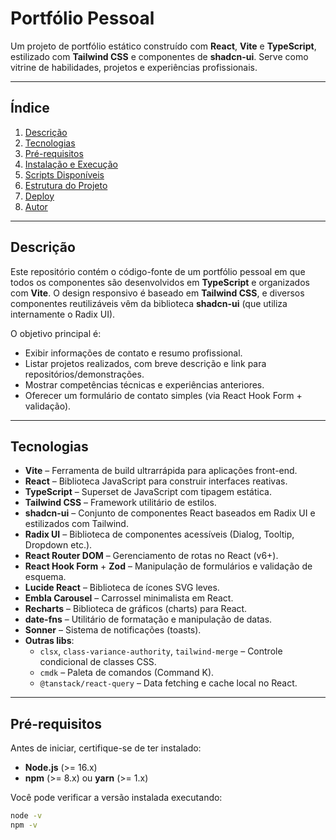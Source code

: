 # Portfólio Pessoal

Um projeto de portfólio estático construído com **React**, **Vite** e **TypeScript**, estilizado com **Tailwind CSS** e componentes de **shadcn-ui**. Serve como vitrine de habilidades, projetos e experiências profissionais.

---

## Índice

1. [Descrição](#descrição)  
2. [Tecnologias](#tecnologias)  
3. [Pré-requisitos](#pré-requisitos)  
4. [Instalação e Execução](#instalação-e-execução)  
5. [Scripts Disponíveis](#scripts-disponíveis)  
6. [Estrutura do Projeto](#estrutura-do-projeto)  
7. [Deploy](#deploy)  
8. [Autor](#autor)  

---

## Descrição

Este repositório contém o código-fonte de um portfólio pessoal em que todos os componentes são desenvolvidos em **TypeScript** e organizados com **Vite**. O design responsivo é baseado em **Tailwind CSS**, e diversos componentes reutilizáveis vêm da biblioteca **shadcn-ui** (que utiliza internamente o Radix UI).

O objetivo principal é:

- Exibir informações de contato e resumo profissional.
- Listar projetos realizados, com breve descrição e link para repositórios/demonstrações.
- Mostrar competências técnicas e experiências anteriores.
- Oferecer um formulário de contato simples (via React Hook Form + validação).

---

## Tecnologias

- **Vite** – Ferramenta de build ultrarrápida para aplicações front-end.  
- **React** – Biblioteca JavaScript para construir interfaces reativas.  
- **TypeScript** – Superset de JavaScript com tipagem estática.  
- **Tailwind CSS** – Framework utilitário de estilos.  
- **shadcn-ui** – Conjunto de componentes React baseados em Radix UI e estilizados com Tailwind.  
- **Radix UI** – Biblioteca de componentes acessíveis (Dialog, Tooltip, Dropdown etc.).  
- **React Router DOM** – Gerenciamento de rotas no React (v6+).  
- **React Hook Form** + **Zod** – Manipulação de formulários e validação de esquema.  
- **Lucide React** – Biblioteca de ícones SVG leves.  
- **Embla Carousel** – Carrossel minimalista em React.  
- **Recharts** – Biblioteca de gráficos (charts) para React.  
- **date-fns** – Utilitário de formatação e manipulação de datas.  
- **Sonner** – Sistema de notificações (toasts).  
- **Outras libs**:  
  - `clsx`, `class-variance-authority`, `tailwind-merge` – Controle condicional de classes CSS.  
  - `cmdk` – Paleta de comandos (Command K).  
  - `@tanstack/react-query` – Data fetching e cache local no React.  

---

## Pré-requisitos

Antes de iniciar, certifique-se de ter instalado:

- **Node.js** (>= 16.x)  
- **npm** (>= 8.x) ou **yarn** (>= 1.x)  

Você pode verificar a versão instalada executando:
```bash
node -v
npm -v
